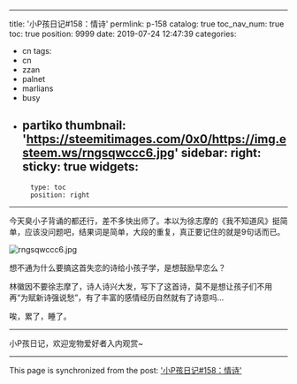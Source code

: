
---
title: '小P孩日记#158：情诗'
permlink: p-158
catalog: true
toc_nav_num: true
toc: true
position: 9999
date: 2019-07-24 12:47:39
categories:
- cn
tags:
- cn
- zzan
- palnet
- marlians
- busy
- partiko
thumbnail: 'https://steemitimages.com/0x0/https://img.esteem.ws/rngsqwccc6.jpg'
sidebar:
    right:
        sticky: true
widgets:
    -
        type: toc
        position: right
---


今天臭小子背诵的都还行，差不多快出师了。本以为徐志摩的《我不知道风》挺简单，应该没问题吧，结果词是简单，大段的重复，真正要记住的就是9句话而已。

![rngsqwccc6.jpg](https://steemitimages.com/0x0/https://img.esteem.ws/rngsqwccc6.jpg)

想不通为什么要搞这首失恋的诗给小孩子学，是想鼓励早恋么？

林徽因不要徐志摩了，诗人诗兴大发，写下了这首诗，莫不是想让孩子们不用再“为赋新诗强说愁”，有了丰富的感情经历自然就有了诗意吗…

唉，累了，睡了。

---

小P孩日记，欢迎宠物爱好者入内观赏~

- - -

This page is synchronized from the post: ['小P孩日记#158：情诗'](https://steemit.com/@julian2013/p-158)
